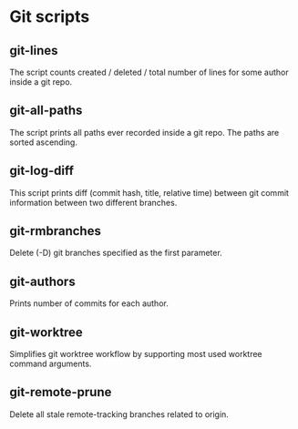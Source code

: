 # Git scripts

## git-lines

The script counts created / deleted / total number of lines for some author
inside a git repo.

## git-all-paths

The script prints all paths ever recorded inside a git repo. The paths are
sorted ascending.

## git-log-diff

This script prints diff (commit hash, title, relative time) between git commit
information between two different branches.

## git-rmbranches

Delete (-D) git branches specified as the first parameter.

## git-authors

Prints number of commits for each author.

## git-worktree

Simplifies git worktree workflow by supporting most used worktree command
arguments.

## git-remote-prune

Delete all stale remote-tracking branches related to origin.
